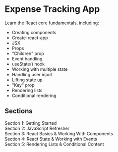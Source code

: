 # Expense Tracking App

Learn the React core fundamentals, including:  
- Creating components
- Create-react-app
- JSX
- Props
- "Children" prop
- Event handling
- useState() hook
- Working with multiple state
- Handling user input
- Lifting state up
- "Key" prop
- Rendering lists
- Conditional rendering

## Sections

Section 1: Getting Started  
Section 2: JavaScript Refresher  
Section 3: React Basics & Working With Components  
Section 4: React State & Working with Events  
Section 5: Rendering Lists & Conditional Content
